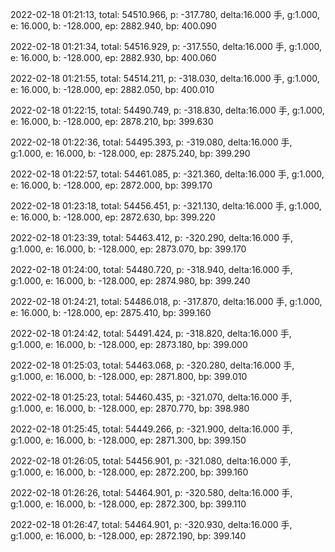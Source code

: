 2022-02-18 01:21:13, total: 54510.966, p: -317.780, delta:16.000 手, g:1.000, e: 16.000, b: -128.000, ep: 2882.940, bp: 400.090

2022-02-18 01:21:34, total: 54516.929, p: -317.550, delta:16.000 手, g:1.000, e: 16.000, b: -128.000, ep: 2882.930, bp: 400.060

2022-02-18 01:21:55, total: 54514.211, p: -318.030, delta:16.000 手, g:1.000, e: 16.000, b: -128.000, ep: 2882.050, bp: 400.010

2022-02-18 01:22:15, total: 54490.749, p: -318.830, delta:16.000 手, g:1.000, e: 16.000, b: -128.000, ep: 2878.210, bp: 399.630

2022-02-18 01:22:36, total: 54495.393, p: -319.080, delta:16.000 手, g:1.000, e: 16.000, b: -128.000, ep: 2875.240, bp: 399.290

2022-02-18 01:22:57, total: 54461.085, p: -321.360, delta:16.000 手, g:1.000, e: 16.000, b: -128.000, ep: 2872.000, bp: 399.170

2022-02-18 01:23:18, total: 54456.451, p: -321.130, delta:16.000 手, g:1.000, e: 16.000, b: -128.000, ep: 2872.630, bp: 399.220

2022-02-18 01:23:39, total: 54463.412, p: -320.290, delta:16.000 手, g:1.000, e: 16.000, b: -128.000, ep: 2873.070, bp: 399.170

2022-02-18 01:24:00, total: 54480.720, p: -318.940, delta:16.000 手, g:1.000, e: 16.000, b: -128.000, ep: 2874.980, bp: 399.240

2022-02-18 01:24:21, total: 54486.018, p: -317.870, delta:16.000 手, g:1.000, e: 16.000, b: -128.000, ep: 2875.410, bp: 399.160

2022-02-18 01:24:42, total: 54491.424, p: -318.820, delta:16.000 手, g:1.000, e: 16.000, b: -128.000, ep: 2873.180, bp: 399.000

2022-02-18 01:25:03, total: 54463.068, p: -320.280, delta:16.000 手, g:1.000, e: 16.000, b: -128.000, ep: 2871.800, bp: 399.010

2022-02-18 01:25:23, total: 54460.435, p: -321.070, delta:16.000 手, g:1.000, e: 16.000, b: -128.000, ep: 2870.770, bp: 398.980

2022-02-18 01:25:45, total: 54449.266, p: -321.900, delta:16.000 手, g:1.000, e: 16.000, b: -128.000, ep: 2871.300, bp: 399.150

2022-02-18 01:26:05, total: 54456.901, p: -321.080, delta:16.000 手, g:1.000, e: 16.000, b: -128.000, ep: 2872.200, bp: 399.160

2022-02-18 01:26:26, total: 54464.901, p: -320.580, delta:16.000 手, g:1.000, e: 16.000, b: -128.000, ep: 2872.300, bp: 399.110

2022-02-18 01:26:47, total: 54464.901, p: -320.930, delta:16.000 手, g:1.000, e: 16.000, b: -128.000, ep: 2872.190, bp: 399.140